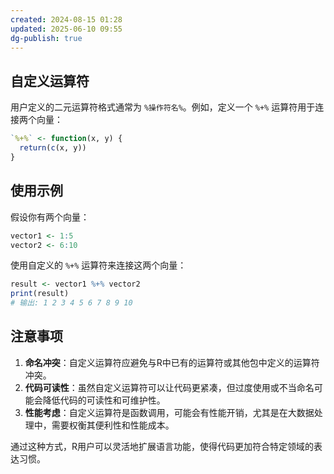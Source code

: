 ```yaml
---
created: 2024-08-15 01:28
updated: 2025-06-10 09:55
dg-publish: true
---
```


## 自定义运算符
用户定义的二元运算符格式通常为 `%操作符名%`。例如，定义一个 `%+%` 运算符用于连接两个向量：

```R
`%+%` <- function(x, y) {
  return(c(x, y))
}
```

## 使用示例

假设你有两个向量：
```R
vector1 <- 1:5
vector2 <- 6:10

```

使用自定义的 `%+%` 运算符来连接这两个向量：
```R
result <- vector1 %+% vector2
print(result)
# 输出: 1 2 3 4 5 6 7 8 9 10

```

## 注意事项

1. **命名冲突**：自定义运算符应避免与R中已有的运算符或其他包中定义的运算符冲突。
2. **代码可读性**：虽然自定义运算符可以让代码更紧凑，但过度使用或不当命名可能会降低代码的可读性和可维护性。
3. **性能考虑**：自定义运算符是函数调用，可能会有性能开销，尤其是在大数据处理中，需要权衡其便利性和性能成本。

通过这种方式，R用户可以灵活地扩展语言功能，使得代码更加符合特定领域的表达习惯。